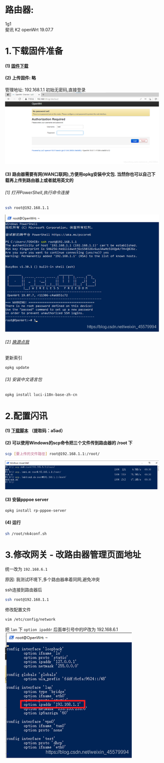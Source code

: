 # 路由器:
1g1  
斐讯 K2
openWrt 19.07.7  

# 1.下载固件准备
#### (1) [固件下载](openwrt-19.07.7-ramips-mt7620-psg1218a-squashfs-sysupgrade.bin)

#### (2) 上传固件: 略
管理地址: 192.168.1.1
初始无密码,直接登录
![在这里插入图片描述](1.png)


#### (3) 路由器需要有网(WAN口联网),方便用opkg安装中文包. 当然你也可以自己下载再上传到路由器上或者就用英文的

###### [1] 打开PowerShell,执行命令连接
```bash
ssh root@192.168.1.1
```
![在这里插入图片描述](2.png)

###### [2] [换源点我](https://blog.csdn.net/weixin_45579994/article/details/112381181)

更新索引
```bash
opkg update
```

###### [3] 安装中文语言包
```bash
opkg install luci-i18n-base-zh-cn
```

# 2.配置闪讯
#### (1) [下载脚本](https://yunpan.360.cn/surl_yRFuqJCbmAk) （提取码：a5ad）
#### (2) 可以使用Windows的scp命令把三个文件传到路由器的 /root 下
```bash
scp [要上传的文件路径] root@192.168.1.1:/root/
```
![在这里插入图片描述](3.png)

#### (3) 安装pppoe server
```bash
opkg install rp-pppoe-server
```

#### (4) 运行
```bash
sh /root/nk4conf.sh
```
# 3.修改网关 - 改路由器管理页面地址
统一改为 `192.168.6.1`

原因: 我测试环境下,多个路由器串着同网,避免冲突

ssh连接到路由器后
```bash
ssh root@192.168.1.1
```

修改配置文件
```bash
vim /etc/config/network
```

把 `lan` 下 `option ipaddr` 后面单引号中的IP改为 192.168.6.1
![在这里插入图片描述](4.png)